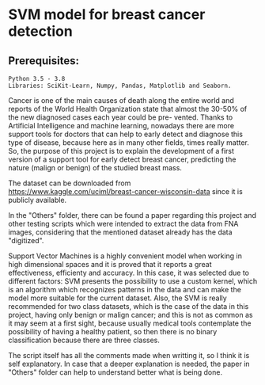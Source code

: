 # SVM model for breast cancer detection

## Prerequisites: 

```
Python 3.5 - 3.8
Libraries: SciKit-Learn, Numpy, Pandas, Matplotlib and Seaborn. 
```
 
Cancer is one of the main causes of death along the entire world and reports of the World Health Organization state that almost the 30-50% of the new diagnosed cases each year could be pre- vented. Thanks to Artificial Intelligence and machine learning, nowadays there are more support tools for doctors that can help to early detect and diagnose this type of disease, because here as in many other fields, times really matter. So, the purpose of this project is to explain the development of a first version of a support tool for early detect breast cancer, predicting the nature (malign or benign) of the studied breast mass.

The dataset can be downloaded from https://www.kaggle.com/uciml/breast-cancer-wisconsin-data since it is publicly available. 

In the "Others" folder, there can be found a paper regarding this project and other testing scripts which were intended to extract the data from FNA images, considering that the mentioned dataset already has the data "digitized". 

Support Vector Machines is a highly convenient model when working in high dimensional spaces and it is proved that it reports a great effectiveness, efficienty and accuracy. In this case, it was selected due to different factors: SVM presents the possibility to use a custom kernel, which is an algorithm which recognizes patterns in the data and can make the model more suitable for the current dataset. Also, the SVM is really recommended for two class datasets, which is the case of the data in this project, having only benign or malign cancer; and this is not as common as it may seem at a first sight, because usually medical tools contemplate the possibility of having a healthy patient, so then there is no binary classification because there are three classes.

The script itself has all the comments made when writting it, so I think it is self explanatory. In case that a deeper explanation is needed, the paper in "Others" folder can help to understand better what is being done. 
